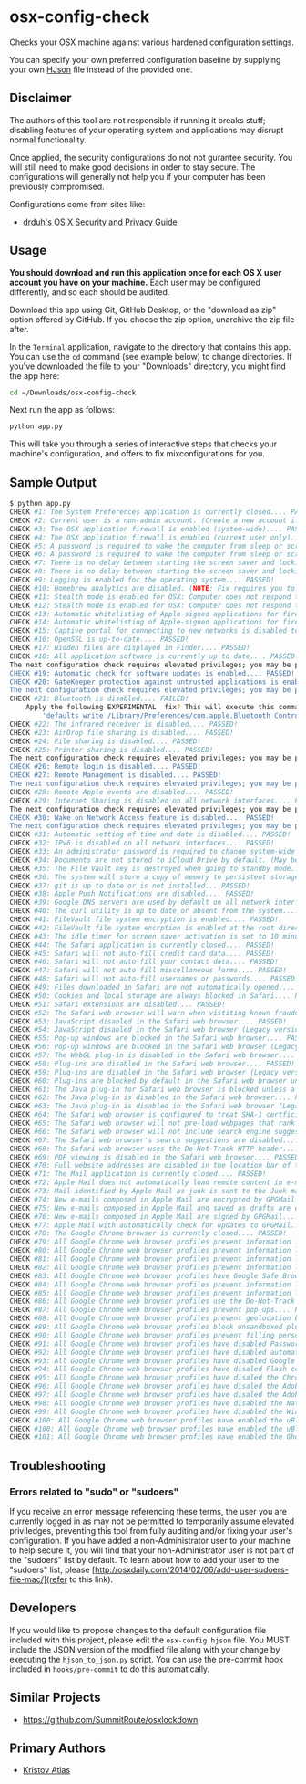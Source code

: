 # osx-config-check

Checks your OSX machine against various hardened configuration settings.

You can specify your own preferred configuration baseline by supplying your own [HJson](https://hjson.org/) file instead of the provided one.

## Disclaimer

The authors of this tool are not responsible if running it breaks stuff; disabling features of your operating system and applications may disrupt normal functionality.

Once applied, the security configurations do not not gurantee security. You will still need to make good decisions in order to stay secure. The configurations will generally not help you if your computer has been previously compromised.

Configurations come from sites like:
* [drduh's OS X Security and Privacy Guide](https://github.com/drduh/OS-X-Security-and-Privacy-Guide)

## Usage

**You should download and run this application once for each OS X user account you have on your machine.** Each user may be configured differently, and so each should be audited.

Download this app using Git, GitHub Desktop, or the "download as zip" option offered by GitHub. If you choose the zip option, unarchive the zip file after.

In the `Terminal` application, navigate to the directory that contains this app. You can use the `cd` command (see example below) to change directories. If you've downloaded the file to your "Downloads" directory, you might find the app here:

```bash
cd ~/Downloads/osx-config-check
```

Next run the app as follows:

```bash
python app.py
```

This will take you through a series of interactive steps that checks your machine's configuration, and offers to fix mixconfigurations for you.

## Sample Output

```bash
$ python app.py
CHECK #1: The System Preferences application is currently closed.... PASSED!
CHECK #2: Current user is a non-admin account. (Create a new account if this fails!)... PASSED!
CHECK #3: The OSX application firewall is enabled (system-wide).... PASSED!
CHECK #4: The OSX application firewall is enabled (current user only).... PASSED!
CHECK #5: A password is required to wake the computer from sleep or screen saver (system-wide).... PASSED!
CHECK #6: A password is required to wake the computer from sleep or screen saver (current user only).... PASSED!
CHECK #7: There is no delay between starting the screen saver and locking the machine (system-wide).... PASSED!
CHECK #8: There is no delay between starting the screen saver and locking the machine (current user only).... PASSED!
CHECK #9: Logging is enabled for the operating system.... PASSED!
CHECK #10: Homebrew analytics are disabled. (NOTE: Fix requires you to login/logout.)... PASSED!
CHECK #11: Stealth mode is enabled for OSX: Computer does not respond to ICMP ping requests or connection attempts from a closed TCP/UDP port. (system-wide)... PASSED!
CHECK #12: Stealth mode is enabled for OSX: Computer does not respond to ICMP ping requests or connection attempts from a closed TCP/UDP port. (current user only)... PASSED!
CHECK #13: Automatic whitelisting of Apple-signed applications for firewall is disabled (system-wide).... PASSED!
CHECK #14: Automatic whitelisting of Apple-signed applications for firewall is disabled (current user only).... PASSED!
CHECK #15: Captive portal for connecting to new networks is disabled to prevent MITM attacks.... PASSED!
CHECK #16: OpenSSL is up-to-date.... PASSED!
CHECK #17: Hidden files are displayed in Finder.... PASSED!
CHECK #18: All application software is currently up to date.... PASSED!
The next configuration check requires elevated privileges; you may be prompted for your current OS X user's password below. The command to be executed is: 'sudo softwareupdate --schedule | grep 'Automatic check is on''
CHECK #19: Automatic check for software updates is enabled.... PASSED!
CHECK #20: GateKeeper protection against untrusted applications is enabled.... PASSED!
The next configuration check requires elevated privileges; you may be prompted for your current OS X user's password below. The command to be executed is: 'sudo defaults read /Library/Preferences/com.apple.Bluetooth ControllerPowerState'
CHECK #21: Bluetooth is disabled.... FAILED!
    Apply the following EXPERIMENTAL  fix? This will execute this command:
        'defaults write /Library/Preferences/com.apple.Bluetooth ControllerPowerState -bool false; killall -HUP blued' [y/N]
CHECK #22: The infrared receiver is disabled.... PASSED!
CHECK #23: AirDrop file sharing is disabled.... PASSED!
CHECK #24: File sharing is disabled.... PASSED!
CHECK #25: Printer sharing is disabled.... PASSED!
The next configuration check requires elevated privileges; you may be prompted for your current OS X user's password below. The command to be executed is: 'sudo systemsetup -getremotelogin'
CHECK #26: Remote login is disabled.... PASSED!
CHECK #27: Remote Management is disabled.... PASSED!
The next configuration check requires elevated privileges; you may be prompted for your current OS X user's password below. The command to be executed is: 'sudo systemsetup -getremoteappleevents'
CHECK #28: Remote Apple events are disabled.... PASSED!
CHECK #29: Internet Sharing is disabled on all network interfaces.... PASSED!
The next configuration check requires elevated privileges; you may be prompted for your current OS X user's password below. The command to be executed is: 'sudo systemsetup getwakeonnetworkaccess'
CHECK #30: Wake on Network Access feature is disabled.... PASSED!
The next configuration check requires elevated privileges; you may be prompted for your current OS X user's password below. The command to be executed is: 'sudo systemsetup getusingnetworktime'
CHECK #31: Automatic setting of time and date is disabled.... PASSED!
CHECK #32: IPv6 is disabled on all network interfaces.... PASSED!
CHECK #33: An administrator password is required to change system-wide preferences.... PASSED!
CHECK #34: Documents are not stored to iCloud Drive by default. (May be mistaken if iCloud is disabled)... PASSED!
CHECK #35: The File Vault key is destroyed when going to standby mode.... PASSED!
CHECK #36: The system will store a copy of memory to persistent storage, and will remove power to memory.... PASSED!
CHECK #37: git is up to date or is not installed... PASSED!
CHECK #38: Apple Push Notifications are disabled.... PASSED!
CHECK #39: Google DNS servers are used by default on all network interfaces.... PASSED!
CHECK #40: The curl utility is up to date or absent from the system.... PASSED!
CHECK #41: FileVault file system encryption is enabled.... PASSED!
CHECK #42: FileVault file system encrption is enabled at the root directory.... PASSED!
CHECK #43: The idle timer for screen saver activation is set to 10 minutes or less.... PASSED!
CHECK #44: The Safari application is currently closed.... PASSED!
CHECK #45: Safari will not auto-fill credit card data.... PASSED!
CHECK #46: Safari will not auto-fill your contact data.... PASSED!
CHECK #47: Safari will not auto-fill miscellaneous forms.... PASSED!
CHECK #48: Safari will not auto-fill usernames or passwords.... PASSED!
CHECK #49: Files downloaded in Safari are not automatically opened.... PASSED!
CHECK #50: Cookies and local storage are always blocked in Safari.... PASSED!
CHECK #51: Safari extensions are disabled.... PASSED!
CHECK #52: The Safari web browser will warn when vistiting known fraudulent websites.... PASSED!
CHECK #53: JavaScript disabled in the Safari web browser.... PASSED!
CHECK #54: JavaScript disabled in the Safari web browser (Legacy version).... PASSED!
CHECK #55: Pop-up windows are blocked in the Safari web browser.... PASSED!
CHECK #56: Pop-up windows are blocked in the Safari web browser (Legacy version).... PASSED!
CHECK #57: The WebGL plug-in is disabled in the Safari web browser.... PASSED!
CHECK #58: Plug-ins are disabled in the Safari web browser.... PASSED!
CHECK #59: Plug-ins are disabled in the Safari web browser (Legacy version).... PASSED!
CHECK #60: Plug-ins are blocked by default in the Safari web browser unless a site is explicitly added to a list of allowed sites.... PASSED!
CHECK #61: The Java plug-in for Safari web browser is blocked unless a site is explicitly added to a list of allowed sites.... PASSED!
CHECK #62: The Java plug-in is disabled in the Safari web browser.... PASSED!
CHECK #63: The Java plug-in is disabled in the Safari web browser (Legacy version).... PASSED!
CHECK #64: The Safari web browser is configured to treat SHA-1 certficiates as insecure.... PASSED!
CHECK #65: The Safari web browser will not pre-load webpages that rank highly as search matches.... PASSED!
CHECK #66: The Safari web browser will not include search engine suggestions for text typed in the location bar.... PASSED!
CHECK #67: The Safari web browser's search suggestions are disabled.... PASSED!
CHECK #68: The Safari web browser uses the Do-Not-Track HTTP header.... PASSED!
CHECK #69: PDF viewing is disabled in the Safari web browser.... PASSED!
CHECK #70: Full website addresses are disabled in the location bar of the Safari web browser.... PASSED!
CHECK #71: The Mail application is currently closed.... PASSED!
CHECK #72: Apple Mail does not automatically load remote content in e-mails.... PASSED!
CHECK #73: Mail identified by Apple Mail as junk is sent to the Junk mailbox.... PASSED!
CHECK #74: New e-mails composed in Apple Mail are encrypted by GPGMail if the receiver's PGP is present in the keychain.... PASSED!
CHECK #75: New e-mails composed in Apple Mail and saved as drafts are encrypted by GPGMail.... PASSED!
CHECK #76: New e-mails composed in Apple Mail are signed by GPGMail.... PASSED!
CHECK #77: Apple Mail with automatically check for updates to GPGMail.... PASSED!
CHECK #78: The Google Chrome browser is currently closed.... PASSED!
CHECK #79: All Google Chrome web browser profiles prevent information leakage through navigation errors.... PASSED!
CHECK #80: All Google Chrome web browser profiles prevent information leakage through URL suggestions.... PASSED!
CHECK #81: All Google Chrome web browser profiles prevent information leakage through network prediction.... PASSED!
CHECK #82: All Google Chrome web browser profiles prevent information leakage through report security incidents to Google.... PASSED!
CHECK #83: All Google Chrome web browser profiles have Google Safe Browsing enabled.... PASSED!
CHECK #84: All Google Chrome web browser profiles prevent information leakage through spell-checking network services.... PASSED!
CHECK #85: All Google Chrome web browser profiles prevent information leakage through reporting usage statistics to Google.... PASSED!
CHECK #86: All Google Chrome web browser profiles use the Do-Not-Track HTTP header.... PASSED!
CHECK #87: All Google Chrome web browser profiles prevent pop-ups.... PASSED!
CHECK #88: All Google Chrome web browser profiles prevent geolocation by websites.... PASSED!
CHECK #89: All Google Chrome web browser profiles block unsandboxed plug-in software.... PASSED!
CHECK #90: All Google Chrome web browser profiles prevent filling personal information into forms automatically.... PASSED!
CHECK #91: All Google Chrome web browser profiles have disabled Password Manager.... PASSED!
CHECK #92: All Google Chrome web browser profiles have disabled automatic sign-in for stored passwords.... PASSED!
CHECK #93: All Google Chrome web browser profiles have disabled Google CloudPrint.... PASSED!
CHECK #94: All Google Chrome web browser profiles have disaled Flash cookies.... PASSED!
CHECK #95: All Google Chrome web browser profiles have disaled the Chrome Pepper Flash Player plug-in.... PASSED!
CHECK #96: All Google Chrome web browser profiles have disaled the Adobe Shockwave Flash plug-in.... PASSED!
CHECK #97: All Google Chrome web browser profiles have disaled the Adobe Flash Player plug-in.... PASSED!
CHECK #98: All Google Chrome web browser profiles have disabled the Native Client plug-in.... PASSED!
CHECK #99: All Google Chrome web browser profiles have disabled the Widevine Content Decryption Module plug-in.... PASSED!
CHECK #100: All Google Chrome web browser profiles have enabled the uBlock Origin extension.... PASSED!
CHECK #100: All Google Chrome web browser profiles have enabled the uBlock Origin extension.... PASSED!
CHECK #101: All Google Chrome web browser profiles have enabled the Ghostery extension.... PASSED!
```

## Troubleshooting

### Errors related to "sudo" or "sudoers"

If you receive an error message referencing these terms, the user you are currently logged in as may not be permitted to temporarily assume elevated priviledges, preventing this tool from fully auditing and/or fixing your user's configuration. If you have added a non-Administrator user to your machine to help secure it, you will find that your non-Administrator user is not part of the "sudoers" list by default. To learn about how to add your user to the "sudoers" list, please [http://osxdaily.com/2014/02/06/add-user-sudoers-file-mac/](refer to this link).

## Developers

If you would like to propose changes to the default configuration file included with this project, please edit the `osx-config.hjson` file. You MUST include the JSON version of the modified file along with your change by executing the `hjson_to_json.py` script. You can use the pre-commit hook included in `hooks/pre-commit` to do this automatically.

## Similar Projects

* https://github.com/SummitRoute/osxlockdown

## Primary Authors

* [Kristov Atlas](https://twitter.com/kristovatlas/)
